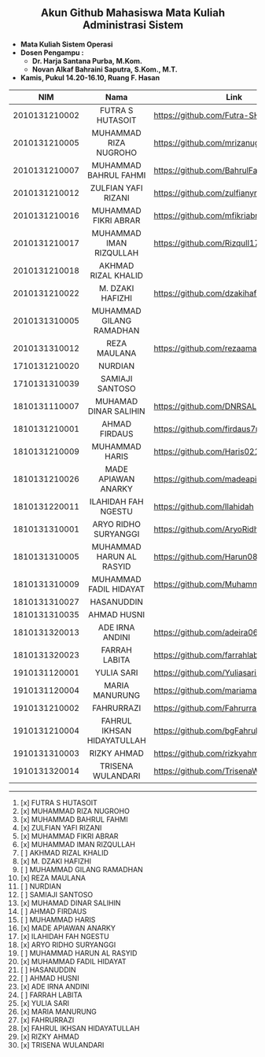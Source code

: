 ## <center>Akun Github Mahasiswa Mata Kuliah Administrasi Sistem</center>

- **Mata Kuliah Sistem Operasi**
- **Dosen Pengampu :**
    - **Dr. Harja Santana Purba, M.Kom.**
    - **Novan Alkaf Bahraini Saputra, S.Kom., M.T.**
- **Kamis, Pukul 14.20-16.10, Ruang F. Hasan**


| NIM | Nama | Link | Repository Tugas Sistem Operasi |
| ----------- | :---------: | ---------- | ---------- |
| 2010131210002 | FUTRA S HUTASOIT | https://github.com/Futra-SH | https://github.com/Futra-SH/AdministrasiSistem |
| 2010131210005 | MUHAMMAD RIZA NUGROHO | https://github.com/mrizanugroho | https://github.com/mrizanugroho/CSE-AdminSis22 |
| 2010131210007 | MUHAMMAD BAHRUL FAHMI | https://github.com/BahrulFahmi | https://github.com/BahrulFahmi/Admin_Sistem |
| 2010131210012 | ZULFIAN YAFI RIZANI | https://github.com/zulfianyr9 | https://github.com/zulfianyr9/adminsistem |
| 2010131210016 | MUHAMMAD FIKRI ABRAR | https://github.com/mfikriabrar17 | https://github.com/mfikriabrar17/AdminSistem |
| 2010131210017 | MUHAMMAD IMAN RIZQULLAH | https://github.com/Rizqull17 | https://github.com/Rizqull17/Administrasi-Sistem |
| 2010131210018 | AKHMAD RIZAL KHALID |  |  |
| 2010131210022 | M. DZAKI HAFIZHI | https://github.com/dzakihafizhikandangan | https://github.com/dzakihafizhikandangan/Administrasi_Sistem |
| 2010131310005 | MUHAMMAD GILANG RAMADHAN |  |  |
| 2010131310012 | REZA MAULANA | https://github.com/rezaamaulana | https://github.com/rezaamaulana/AdminSis |
| 1710131210020 | NURDIAN |  |  |
| 1710131310039 | SAMIAJI SANTOSO |  |  |
| 1810131110007 | MUHAMAD DINAR SALIHIN | https://github.com/DNRSAL | https://github.com/DNRSAL/admin-sistem |
| 1810131210001 | AHMAD FIRDAUS | https://github.com/firdaus7neo |  |
| 1810131210009 | MUHAMMAD HARIS | https://github.com/Haris0210 | https://github.com/Haris0210/Administrasi-Sistem |
| 1810131210026 | MADE APIAWAN ANARKY | https://github.com/madeapiawan1 | https://github.com/madeapiawan1/Administrasi-Sistem- |
| 1810131220011 | ILAHIDAH FAH NGESTU | https://github.com/Ilahidah | https://github.com/Ilahidah/Admsys |
| 1810131310001 | ARYO RIDHO SURYANGGI | https://github.com/AryoRidho | https://github.com/AryoRidho/Administrasi-Sistem- |
| 1810131310005 | MUHAMMAD HARUN AL RASYID | https://github.com/Harun0825 | https://github.com/Harun0825/administrasi-sistem |
| 1810131310009 | MUHAMMAD FADIL HIDAYAT | https://github.com/MuhammadFadilHidayat | https://github.com/MuhammadFadilHidayat/Administrasi-Sistem |
| 1810131310027 | HASANUDDIN |  |  |
| 1810131310035 | AHMAD HUSNI |  |  |
| 1810131320013 | ADE IRNA ANDINI | https://github.com/adeira06 | https://github.com/adeira06/Adminisistem |
| 1810131320023 | FARRAH LABITA | https://github.com/farrahlabita |  |
| 1910131120001 | YULIA SARI | https://github.com/Yuliasari1907 | https://github.com/Yuliasari1907/Administrasi-Sistem |
| 1910131120004 | MARIA MANURUNG | https://github.com/mariamanurungg | https://github.com/mariamanurungg/Administrasi-Sistem |
| 1910131210002 | FAHRURRAZI | https://github.com/FahrurraziULM04 | https://github.com/FahrurraziULM04/Tugas-Administrasi-Sistem |
| 1910131210004 | FAHRUL IKHSAN HIDAYATULLAH | https://github.com/bgFahrulsansbase | https://github.com/bgFahrulsansbase/AKBC6508-ADMINISTRASI-SISTEM |
| 1910131310003 | RIZKY AHMAD | https://github.com/rizkyahmad16 | https://github.com/rizkyahmad16/ABKC6507_Administrasi_Sistem |
| 1910131320014 | TRISENA WULANDARI | https://github.com/TrisenaWulandari | https://github.com/TrisenaWulandari/Administrasi-Sistem |

---

1. [x] FUTRA S HUTASOIT
2. [x] MUHAMMAD RIZA NUGROHO
3. [x] MUHAMMAD BAHRUL FAHMI
4. [x] ZULFIAN YAFI RIZANI
5. [x] MUHAMMAD FIKRI ABRAR
6. [x] MUHAMMAD IMAN RIZQULLAH
7. [ ] AKHMAD RIZAL KHALID
8. [x] M. DZAKI HAFIZHI
9. [ ] MUHAMMAD GILANG RAMADHAN
10. [x] REZA MAULANA
11. [ ] NURDIAN
12. [ ] SAMIAJI SANTOSO
13. [x] MUHAMAD DINAR SALIHIN
14. [ ] AHMAD FIRDAUS
15. [ ] MUHAMMAD HARIS
16. [x] MADE APIAWAN ANARKY
17. [x] ILAHIDAH FAH NGESTU
18. [x] ARYO RIDHO SURYANGGI
19. [ ] MUHAMMAD HARUN AL RASYID
20. [x] MUHAMMAD FADIL HIDAYAT
21. [ ] HASANUDDIN
22. [ ] AHMAD HUSNI
23. [x] ADE IRNA ANDINI
24. [ ] FARRAH LABITA
25. [x] YULIA SARI
26. [x] MARIA MANURUNG
27. [x] FAHRURRAZI
28. [x] FAHRUL IKHSAN HIDAYATULLAH
29. [x] RIZKY AHMAD
30. [x] TRISENA WULANDARI

